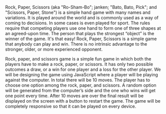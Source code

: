 Rock, Paper, Scissors (aka "Ro-Sham-Bo"; janken; "Bato, Bato, Pick"; and "Scissors, Paper, Stone") is a simple hand game with many names and variations. It is played around the world and is commonly used as a way of coming to decisions. In some cases is even played for sport. The rules require that competing players use one hand to form one of three shapes at an agreed-upon time. The person that plays the strongest “object” is the winner of the game. It's that easy! Rock, Paper, Scissors is a simple game that anybody can play and win. There is no intrinsic advantage to the stronger, older, or more experienced opponent.

Rock, paper, and scissors game is a simple fun game in which both the players have to make a rock, paper, or scissors. It has only two possible outcomes a draw, or a win for one player and a loss for the other player. We will be designing the game using JavaScript where a player will be playing against the computer. In total there will be 10 moves. The player has to choose one option among the rock, paper, and scissors. A random option will be generated from the computer’s side and the one who wins will get one point every time. After 10 moves are over the final result will be displayed on the screen with a button to restart the game. The game will be completely responsive so that it can be played on every device.